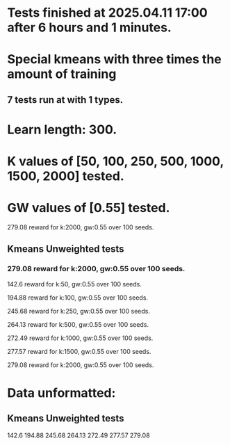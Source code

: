 # Tests finished at 2025.04.11 17:00 after 6 hours and 1 minutes.
# Special kmeans with three times the amount of training
## 7 tests run at with 1 types.
# Learn length: 300.
# K values of [50, 100, 250, 500, 1000, 1500, 2000] tested.
# GW values of [0.55] tested.

279.08 reward for k:2000, gw:0.55 over 100 seeds.


## Kmeans Unweighted tests
### 279.08 reward for k:2000, gw:0.55 over 100 seeds.

142.6 reward for k:50, gw:0.55 over 100 seeds.

194.88 reward for k:100, gw:0.55 over 100 seeds.

245.68 reward for k:250, gw:0.55 over 100 seeds.

264.13 reward for k:500, gw:0.55 over 100 seeds.

272.49 reward for k:1000, gw:0.55 over 100 seeds.

277.57 reward for k:1500, gw:0.55 over 100 seeds.

279.08 reward for k:2000, gw:0.55 over 100 seeds.


# Data unformatted:



## Kmeans Unweighted tests
142.6
194.88
245.68
264.13
272.49
277.57
279.08
